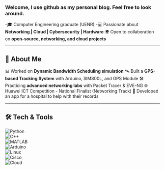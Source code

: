 ### Welcome, I use github as my personal blog. Feel free to look around. 

-🎓 Computer Engineering graduate (UENR)
-💻 Passionate about **Networking | Cloud | Cybersecurity | Hardware**
🌍 Open to collaboration on **open-source, networking, and cloud projects**


---

## 🚀 About Me
📊 Worked on **Dynamic Bandwidth Scheduling simulation**
🛰️ Built a **GPS-based Tracking System** with Arduino, SIM800L, and GPS Module
🛠️ Practicing **advanced networking labs** with Packet Tracer & EVE-NG
🌐 Huawei ICT Competition - National Finalist (Networking Track)
📱 Developed an app for a hospital to help with their records


---

## 🛠️ Tech & Tools  
![Python](https://img.shields.io/badge/-Python-3776AB?style=flat&logo=python&logoColor=white)  
![C++](https://img.shields.io/badge/-C++-00599C?style=flat&logo=cplusplus&logoColor=white)  
![MATLAB](https://img.shields.io/badge/-MATLAB-orange?style=flat&logo=mathworks&logoColor=white)  
![Arduino](https://img.shields.io/badge/-Arduino-00979D?style=flat&logo=arduino&logoColor=white)  
![Linux](https://img.shields.io/badge/-Linux-FCC624?style=flat&logo=linux&logoColor=black)  
![Cisco](https://img.shields.io/badge/-Cisco-1BA0D7?style=flat&logo=cisco&logoColor=white)  
![Cloud](https://img.shields.io/badge/-Cloud_Computing-4285F4?style=flat&logo=cloud&logoColor=white)  


